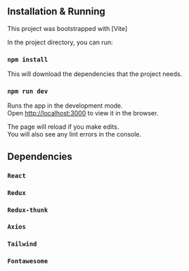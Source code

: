 ## Installation & Running

This project was bootstrapped with [Vite]

In the project directory, you can run:

### `npm install`

This will download the dependencies that the project needs.

### `npm run dev`

Runs the app in the development mode.\
Open [http://localhost:3000](http://localhost:3000) to view it in the browser.

The page will reload if you make edits.\
You will also see any lint errors in the console.

## Dependencies
### `React`
### `Redux`
### `Redux-thunk`
### `Axios`
### `Tailwind`
### `Fontawesome`

